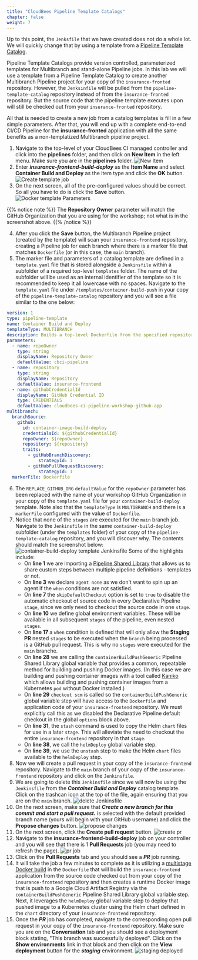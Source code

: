 ```yaml
---
title: "CloudBees Pipeline Template Catalogs"
chapter: false
weight: 7
--- 
```


Up to this point, the `Jenksfile` that we have created does not do a whole lot. We will quickly change that by using a template from a [Pipeline Template Catalog](https://docs.cloudbees.com/docs/admin-resources/latest/pipeline-templates-user-guide/setting-up-a-pipeline-template-catalog).

Pipeline Template Catalogs provide version controlled, parameterized templates for Multibranch and stand-alone Pipeline jobs. In this lab we will use a template from a Pipeline Template Catalog to create another Multibranch Pipeline project for your copy of the `insurance-fronted` repository. However, the `Jenksinfile` will be pulled from the `pipeline-template-catalog` repository instead of from the `insurance-fronted` repository. But the source code that the pipeline template executes upon will still be checked out from your `insurance-fronted` repository. 

All that is needed to create a new job from a catalog templates is fill in a few simple parameters. After that, you will end up with a complete end-to-end CI/CD Pipeline for the **insurance-fronted** application with all the same benefits as a non-templatized Multibranch pipeline project.

1. Navigate to the top-level of your CloudBees CI managed controller and click into the **pipelines** folder, and then click on **New Item** in the left menu. Make sure you are in the **pipelines** folder. ![New Item](new-item.png?width=50pc)
2. Enter ***insurance-frontend-build-deploy*** as the **Item Name** and select **Container Build and Deploy** as the item type and click the **OK** button.  ![Create template job](create-template-job.png?width=50pc)
3. On the next screen, all of the pre-configured values should be correct. So all you have to do is click the **Save** button. ![Docker template Parameters](docker-template-params.png?width=50pc)

{{% notice note %}}
The **Repository Owner** parameter will match the GitHub Organization that you are using for the workshop; not what is in the screenshot above. 
{{% /notice %}}

4. After you click the **Save** button, the Multibranch Pipeline project (created by the template) will scan your `insurance-frontend` repository, creating a Pipeline job for each branch where there is a marker file that matches `Dockerfile` (or in this case, the `main`  branch). 
5. The marker file and parameters of a catalog template are defined in a `template.yaml` file that is stored alongside a `Jenkinsfile` within a subfolder of a required top-level `templates` folder. The name of the subfolder will be used as an internal identifier of the template so it is recommended to keep it all lowercase with no spaces. Navigate to the `template.yaml` file under `/templates/container-build-push` in your copy of the `pipeline-template-catalog` repository and you will see a file similar to the one below:

```yaml
version: 1
type: pipeline-template
name: Container Build and Deploy
templateType: MULTIBRANCH
description: Builds a top-level Dockerfile from the specified repository and deploys it using a Helm chart from the same repository.
parameters:
  - name: repoOwner
    type: string
    displayName: Repository Owner
    defaultValue: cbci-pipeline
  - name: repository
    type: string
    displayName: Repository
    defaultValue: insurance-frontend
  - name: githubCredentialId
    displayName: GitHub Credential ID
    type: CREDENTIALS
    defaultValue: cloudbees-ci-pipeline-workshop-github-app
multibranch:
  branchSource:
    github:
      id: container-image-build-deploy
      credentialsId: ${githubCredentialId}
      repoOwner: ${repoOwner}
      repository: ${repository}
      traits:
        - gitHubBranchDiscovery:
            strategyId: 1
        - gitHubPullRequestDiscovery:
            strategyId: 1
  markerFile: Dockerfile
```

6. The `REPLACE_GITHUB_ORG` `defaultValue` for the `repoOwner` parameter has been replaced with the name of your workshop GitHub Organization in your copy of the `template.yaml` file for your `container-build-deploy` template. Note also that the `templateType` is `MULTIBRANCH` and there is a `markerFile` configured with the value of `Dockerfile`.
7. Notice that none of the `stages` are executed for the `main` branch job. Navigate to the `Jenkinsfile` in the same `container-build-deploy` subfolder (under the `templates` folder) of your copy of the `pipeline-template-catalog` repository, and you will discover why. The contents should match the screenshot below: ![container-build-deploy template Jenkinsfile](template-jenkinsfile.png?width=60pc)
Some of the highlights include:
    - On **line 1** we are importing a [Pipeline Shared Library](https://www.jenkins.io/doc/book/pipeline/shared-libraries/) that allows us to share custom steps between multiple pipeline definitions - templates or not.
    - On **line 3** we declare `agent none` as we don't want to spin up an agent if the `when` conditions are not satisfied.
    - On **line 7** the `skipDefaultCheckout` option is set to `true` to disable the automatic checkout of source code in every Declarative Pipeline `stage`, since we only need to checkout the source code in one `stage`. 
    - On **line 10** we define global environment variables. These will be available in all subsequent `stages` of the pipeline, even nested `stages`.
    - On **line 17** a `when` condition is defined that will only allow the **Staging PR** nested `stages` to be executed when the `branch` being processed is a GitHub pull request. This is why no `stages` were executed for the `main` branche.
    - On **line 28** we are calling the `containerBuildPushGeneric` Pipeline Shared Library global variable that provides a common, repeatable method for building and pushing Docker images. (In this case we are building and pushing container images with a tool called [Kaniko](https://docs.cloudbees.com/docs/cloudbees-ci/latest/cloud-admin-guide/using-kaniko) which allows building and pushing container images from a Kubernetes `pod` without Docker installed.)
    - On **line 29** `checkout scm` is called so the `containerBuildPushGeneric` global variable step will have access to the `Dockerfile` and application code of your `insurance-frontend` repository. We must explicitly call this as we disabled the Declarative Pipeline default checkout in the global `options` block above.
    - On **line 31**, the `stash` command is used to copy the Helm `chart` files for use in a later `stage`. This will alleviate the need to checkout the entire `insurance-frontend` repository in that `stage`.
    - On **line 38**, we call the `helmDeploy` global variable step.
    - On **line 39**, we use the `unstash` step to make the Helm `chart` files available to the `helmDeploy` step.
8. Now we will create a pull request in your copy of the `insurance-frontend` repository. Navigate to the `main` branch of your copy of the `insurance-frontend` repository and click on the `Jenkinsfile`. 
9. We are going to delete this `Jenkinsfile` since we will now be using the `Jenkinsfile` from the ***Container Build and Deploy*** catalog template. Click on the trashcan icon at the top of the file, again ensuring that you are on the `main` branch. ![delete Jenkinsfile](delete-jenkinsfile.png?width=60pc)
10. On the next screen, make sure that ***Create a new branch for this commit and start a pull request.*** is selected with the default provided branch name (yours will begin with your GitHub username) and click the **Propose changes** button. ![propose changes](propose-changes.png?width=60pc)
11. On the next screen, click the **Create pull request** button. ![create pr](create-pr.png?width=60pc)
12. Navigate to the **insurance-frontend-build-deploy** job on your controller and you will see that there is 1 **Pull Requests** job (you may need to refresh the page). ![pr job](pr-job.png?width=60pc)
13. Click on the **Pull Requests** tab and you should see a ***PR*** job running.
14. It will take the job a few minutes to complete as it is utilizing a [multistage Docker build](https://docs.docker.com/develop/develop-images/multistage-build/) in the `Dockerfile` that will build the `insurance-frontend` application from the source code checked out from your copy of the `insurance-frontend` repository and then creates a runtime Docker image that is push to a Google Cloud Artifact Registry via the `containerBuildPushGeneric` Pipeline Shared Library global variable step. Next, it leverages the `helmDeploy` global variable step to deploy that pushed image to a Kubernetes cluster using the Helm chart defined in the `chart` directory of your `insurance-frontend` repository.
15. Once the ***PR*** job has completed, navigate to the corresponding open pull request in your copy of the `insurance-frontend` repository. Make sure you are on the **Conversation** tab and you should see a deployment block stating, "This branch was successfully deployed". Click on the **Show environments** link in that block and then click on the **View deployment** button for the ***staging*** environment. ![staging deployed](staging-deployed.png?width=60pc)


